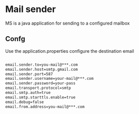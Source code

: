 # Mail sender

MS is a java application for sending to a configured mailbox

## Confg

Use the application.properties configure the destination email

```bash

email.sender.to=you-mail@***.com
email.sender.host=smtp.gmail.com
email.sender.port=587
email.sender.username=your-mail@***.com
email.sender.password=your-pass
email.transport.protocol=smtp
email.smtp.auth=true
email.smtp.starttls.enable=true
email.debug=false
email.from.address=you-mail@***.com

```
